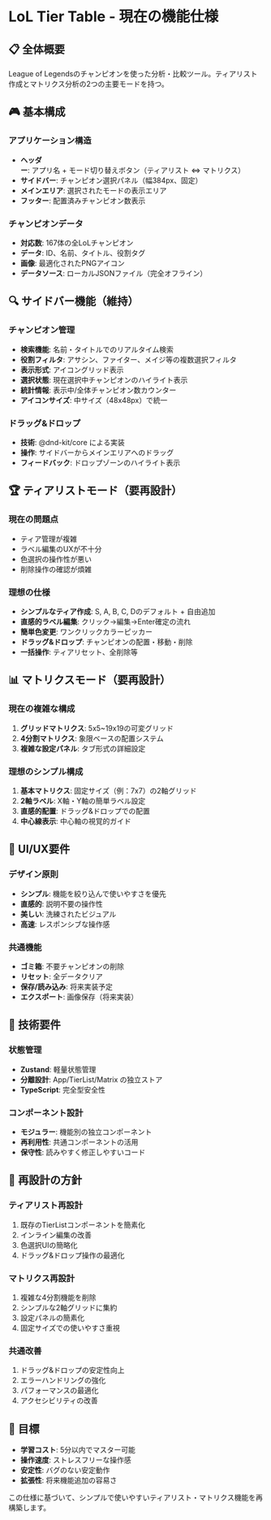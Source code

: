 # LoL Tier Table - 現在の機能仕様

## 📋 全体概要
League of Legendsのチャンピオンを使った分析・比較ツール。ティアリスト作成とマトリクス分析の2つの主要モードを持つ。

## 🎮 基本構成

### アプリケーション構造
- **ヘッダー**: アプリ名 + モード切り替えボタン（ティアリスト ⇔ マトリクス）
- **サイドバー**: チャンピオン選択パネル（幅384px、固定）
- **メインエリア**: 選択されたモードの表示エリア
- **フッター**: 配置済みチャンピオン数表示

### チャンピオンデータ
- **対応数**: 167体の全LoLチャンピオン
- **データ**: ID、名前、タイトル、役割タグ
- **画像**: 最適化されたPNGアイコン
- **データソース**: ローカルJSONファイル（完全オフライン）

## 🔍 サイドバー機能（維持）

### チャンピオン管理
- **検索機能**: 名前・タイトルでのリアルタイム検索
- **役割フィルタ**: アサシン、ファイター、メイジ等の複数選択フィルタ
- **表示形式**: アイコングリッド表示
- **選択状態**: 現在選択中チャンピオンのハイライト表示
- **統計情報**: 表示中/全体チャンピオン数カウンター
- **アイコンサイズ**: 中サイズ（48x48px）で統一

### ドラッグ&ドロップ
- **技術**: @dnd-kit/core による実装
- **操作**: サイドバーからメインエリアへのドラッグ
- **フィードバック**: ドロップゾーンのハイライト表示

## 🏆 ティアリストモード（要再設計）

### 現在の問題点
- ティア管理が複雑
- ラベル編集のUXが不十分
- 色選択の操作性が悪い
- 削除操作の確認が煩雑

### 理想の仕様
- **シンプルなティア作成**: S, A, B, C, Dのデフォルト + 自由追加
- **直感的ラベル編集**: クリック→編集→Enter確定の流れ
- **簡単色変更**: ワンクリックカラーピッカー
- **ドラッグ&ドロップ**: チャンピオンの配置・移動・削除
- **一括操作**: ティアリセット、全削除等

## 📊 マトリクスモード（要再設計）

### 現在の複雑な構成
1. **グリッドマトリクス**: 5x5~19x19の可変グリッド
2. **4分割マトリクス**: 象限ベースの配置システム
3. **複雑な設定パネル**: タブ形式の詳細設定

### 理想のシンプル構成
1. **基本マトリクス**: 固定サイズ（例：7x7）の2軸グリッド
2. **2軸ラベル**: X軸・Y軸の簡単ラベル設定
3. **直感的配置**: ドラッグ&ドロップでの配置
4. **中心線表示**: 中心軸の視覚的ガイド

## 🎨 UI/UX要件

### デザイン原則
- **シンプル**: 機能を絞り込んで使いやすさを優先
- **直感的**: 説明不要の操作性
- **美しい**: 洗練されたビジュアル
- **高速**: レスポンシブな操作感

### 共通機能
- **ゴミ箱**: 不要チャンピオンの削除
- **リセット**: 全データクリア
- **保存/読み込み**: 将来実装予定
- **エクスポート**: 画像保存（将来実装）

## 🔧 技術要件

### 状態管理
- **Zustand**: 軽量状態管理
- **分離設計**: App/TierList/Matrix の独立ストア
- **TypeScript**: 完全型安全性

### コンポーネント設計
- **モジュラー**: 機能別の独立コンポーネント
- **再利用性**: 共通コンポーネントの活用
- **保守性**: 読みやすく修正しやすいコード

## 📝 再設計の方針

### ティアリスト再設計
1. 既存のTierListコンポーネントを簡素化
2. インライン編集の改善
3. 色選択UIの簡略化
4. ドラッグ&ドロップ操作の最適化

### マトリクス再設計
1. 複雑な4分割機能を削除
2. シンプルな2軸グリッドに集約
3. 設定パネルの簡素化
4. 固定サイズでの使いやすさ重視

### 共通改善
1. ドラッグ&ドロップの安定性向上
2. エラーハンドリングの強化
3. パフォーマンスの最適化
4. アクセシビリティの改善

## 🎯 目標
- **学習コスト**: 5分以内でマスター可能
- **操作速度**: ストレスフリーな操作感
- **安定性**: バグのない安定動作
- **拡張性**: 将来機能追加の容易さ

この仕様に基づいて、シンプルで使いやすいティアリスト・マトリクス機能を再構築します。